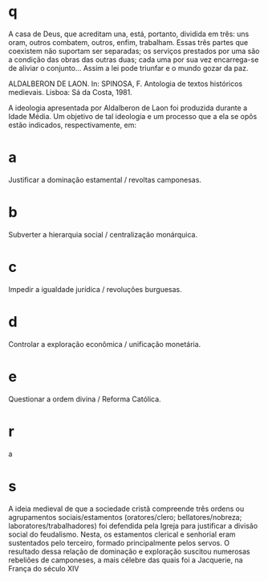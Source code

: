 # q
A casa de Deus, que acreditam una, está, portanto, dividida em três: uns oram, outros combatem, outros, enfim, trabalham. Essas três partes que coexistem não suportam ser separadas; os serviços prestados por uma são a condição das obras das outras duas; cada uma por sua vez encarrega-se de aliviar o conjunto... Assim a lei pode triunfar e o mundo gozar da paz.

ALDALBERON DE LAON. In: SPINOSA, F. Antologia de textos históricos medievais. Lisboa: Sá da Costa, 1981.

A ideologia apresentada por Aldalberon de Laon foi produzida durante a Idade Média. Um objetivo de tal ideologia e um processo que a ela se opôs estão indicados, respectivamente, em:

# a
Justificar a dominação estamental / revoltas camponesas.

# b
Subverter a hierarquia social / centralização monárquica.

# c
Impedir a igualdade jurídica / revoluções burguesas.

# d
Controlar a exploração econômica / unificação monetária.

# e
Questionar a ordem divina / Reforma Católica.

# r
a

# s
A ideia medieval de que a sociedade cristã compreende três ordens ou agrupamentos sociais/estamentos (oratores/clero; bellatores/nobreza; laboratores/trabalhadores) foi defendida pela Igreja para justificar a divisão social do feudalismo. Nesta, os estamentos clerical e senhorial eram sustentados pelo terceiro, formado principalmente pelos servos. O resultado dessa relação de dominação e exploração suscitou numerosas rebeliões de camponeses, a mais célebre das quais foi a Jacquerie, na França do século XIV
